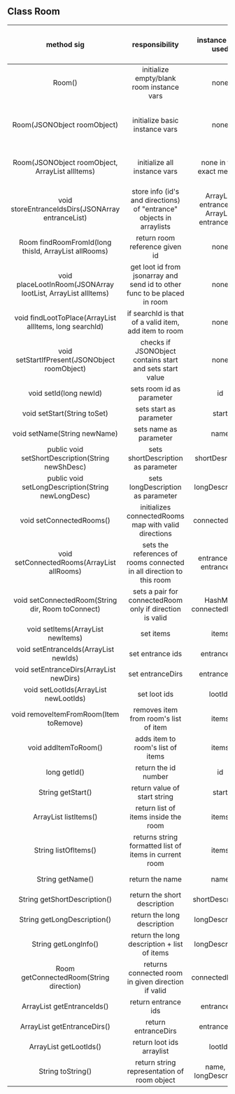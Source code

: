 ## Class Room

| method sig | responsibility | instance vars used | other class methods called | objects used with method calls | lines of code |
|:----------:|:--------------:|:------------------:|:--------------------------:|:------------------------------:|:-------------:|
|Room()| initialize empty/blank room instance vars | none |setID(), setName(), setShortDescription(), setLongDescription(), setConnectedRooms()|none| 5 lines |
| Room(JSONObject roomObject) | initialize basic instance vars | none | setID(), setName(), setShortDescription(), setLongDescription(), setConnectedRooms(), setStartIfPresent() | JSONObject | 6 lines |
| Room(JSONObject roomObject, ArrayList<Item> allItems) | initialize all instance vars | none in this exact method | Room(JSONObject roomObject), placeLootInRoom(), storeEntranceIdsDirs() | ArrayList, JSONObject| 9 lines |
| void storeEntranceIdsDirs(JSONArray entranceList) | store info (id's and directions) of "entrance" objects in arraylists | ArrayList entranceIDs, ArrayList entranceDirs | none | JSONArray | 5 lines|
| Room findRoomFromId(long thisId, ArrayList<Room> allRooms) | return room reference given id | none | getId() | none | 7 lines |
| void placeLootInRoom(JSONArray lootList, ArrayList<Item> allItems) | get loot id from jsonarray and send id to other func to be placed in room | none | findLootToPlace() | ArrayList<Item> | 6 lines |
| void findLootToPlace(ArrayList<Item> allItems, long searchId) | if searchId is that of a valid item, add item to room | none | none | none | 5 lines |
| void setStartIfPresent(JSONObject roomObject) | checks if JSONObject contains start and sets start value | none | setStart() | String | 5 lines|
| void setId(long newId) | sets room id as parameter| id| none | none | 1 line |
| void setStart(String toSet) | sets start as parameter| start| none | none | 1 line |
| void setName(String newName) | sets name as parameter| name| none | none | 1 line |
| public void setShortDescription(String newShDesc) | sets shortDescription as parameter| shortDesription| none | none | 1 line |
| public void setLongDescription(String newLongDesc) | sets longDescription as parameter| longDescription | none | none | 1 line |
| void setConnectedRooms() | initializes connectedRooms map with valid directions | connectedRoom | none | none | 6 lines |
| void setConnectedRooms(ArrayList<Room> allRooms) | sets the references of rooms connected in all direction to this room | entranceDirs, entranceIds | findRoomFromId(), setConnectedRoom() | Room | 6 lines |
| void setConnectedRoom(String dir, Room toConnect) | sets a pair for connectedRoom only if direction is valid | HashMap connectedRooms | none | none | 7 lines|
| void setItems(ArrayList<Item> newItems) | set items | items | none | none | 1 line |
| void setEntranceIds(ArrayList<Long> newIds) | set entrance ids| entranceIds | none | none | 1 line |
| void setEntranceDirs(ArrayList<String> newDirs) | set entranceDirs | entranceDirs | none | none | 1 line |
| void setLootIds(ArrayList<Long> newLootIds) | set loot ids | lootIds | none | none | 1 line |
| void removeItemFromRoom(Item toRemove) | removes item from room's list of item | items | none | none | 1 line |
| void addItemToRoom() | adds item to room's list of items | items | none | none | 1 line|
| long getId() | return the id number | id | none | none | 1 line |
| String getStart() | return value of start string | start | none | none | 1 line |
| ArrayList<Item> listItems() | return list of items inside the room | items | none | none | 1 line |
| String listOfItems() | returns string formatted list of items in current room | items | none | none | 8 lines |
| String getName() | return the name | name | none | none | 1 line |
| String getShortDescription() | return the short description | shortDescription | none | none | 1 line |
| String getLongDescription() | return the long description | longDescription | none | none | 1 line |
| String getLongInfo() | return the long description + list of items | longDescription | listOfItems() | none | 1 line |
| Room getConnectedRoom(String direction) | returns connected room in given direction if valid | connectedRooms| none | none | 5 lines|
| ArrayList<Long> getEntranceIds() | return entrance ids| entranceIds | none | none | 1 line |
| ArrayList<String> getEntranceDirs() | return entranceDirs | entranceDirs | none | none | 1 line |
| ArrayList<Long> getLootIds() | return loot ids arraylist | lootIds | none | none | 1 line |
| String toString() | return string representation of room object | name, id, longDescription | none | none | 1 line |






